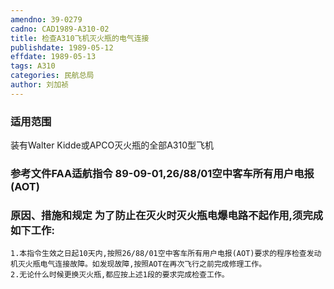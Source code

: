 ```yaml
---
amendno: 39-0279
cadno: CAD1989-A310-02
title: 检查A310飞机灭火瓶的电气连接
publishdate: 1989-05-12
effdate: 1989-05-13
tags: A310
categories: 民航总局
author: 刘加祯
---
```


### 适用范围 
装有Walter Kidde或APCO灭火瓶的全部A310型飞机

<!--more-->
### 参考文件FAA适航指令 89-09-01,26/88/01空中客车所有用户电报 (AOT) 

### 原因、措施和规定     为了防止在灭火时灭火瓶电爆电路不起作用,须完成如下工作: 
    1.本指令生效之日起10天内,按照26/88/01空中客车所有用户电报(AOT)要求的程序检查发动机灭火瓶电气连接故障。如发现故障,按照AOT在再次飞行之前完成修理工作。 
    2.无论什么时候更换灭火瓶,都应按上述1段的要求完成检查工作。

